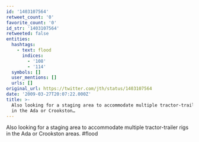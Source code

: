 ```yaml
---
id: '1403107564'
retweet_count: '0'
favorite_count: '0'
id_str: '1403107564'
retweeted: false
entities:
  hashtags:
    - text: flood
      indices:
        - '108'
        - '114'
  symbols: []
  user_mentions: []
  urls: []
original_url: https://twitter.com/jth/status/1403107564
date: '2009-03-27T20:07:22.000Z'
title: >-
  Also looking for a staging area to accommodate multiple tractor-trailer rigs
  in the Ada or Crookston…
---
```


Also looking for a staging area to accommodate multiple tractor-trailer rigs in the Ada or Crookston areas. #flood